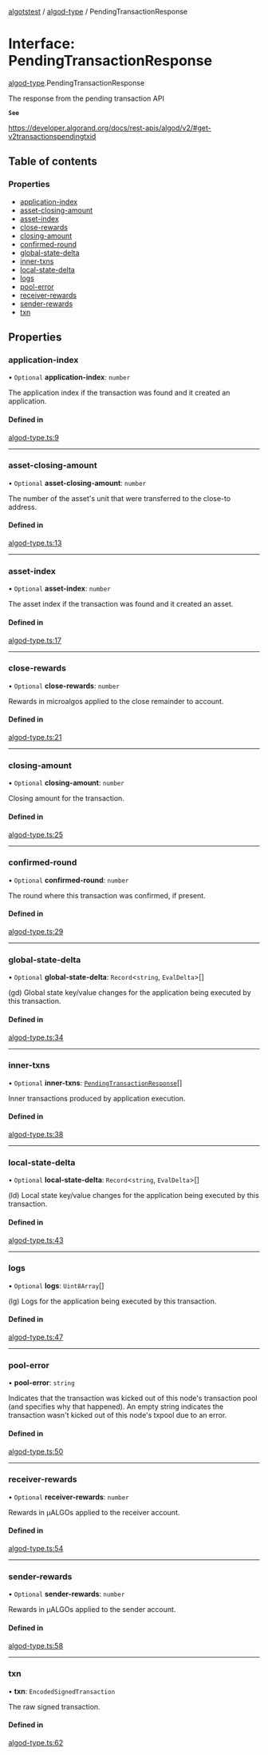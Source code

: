 [algotstest](../README.md) / [algod-type](../modules/algod_type.md) / PendingTransactionResponse

# Interface: PendingTransactionResponse

[algod-type](../modules/algod_type.md).PendingTransactionResponse

The response from the pending transaction API

**`See`**

https://developer.algorand.org/docs/rest-apis/algod/v2/#get-v2transactionspendingtxid

## Table of contents

### Properties

- [application-index](algod_type.PendingTransactionResponse.md#application-index)
- [asset-closing-amount](algod_type.PendingTransactionResponse.md#asset-closing-amount)
- [asset-index](algod_type.PendingTransactionResponse.md#asset-index)
- [close-rewards](algod_type.PendingTransactionResponse.md#close-rewards)
- [closing-amount](algod_type.PendingTransactionResponse.md#closing-amount)
- [confirmed-round](algod_type.PendingTransactionResponse.md#confirmed-round)
- [global-state-delta](algod_type.PendingTransactionResponse.md#global-state-delta)
- [inner-txns](algod_type.PendingTransactionResponse.md#inner-txns)
- [local-state-delta](algod_type.PendingTransactionResponse.md#local-state-delta)
- [logs](algod_type.PendingTransactionResponse.md#logs)
- [pool-error](algod_type.PendingTransactionResponse.md#pool-error)
- [receiver-rewards](algod_type.PendingTransactionResponse.md#receiver-rewards)
- [sender-rewards](algod_type.PendingTransactionResponse.md#sender-rewards)
- [txn](algod_type.PendingTransactionResponse.md#txn)

## Properties

### application-index

• `Optional` **application-index**: `number`

The application index if the transaction was found and it created an
application.

#### Defined in

[algod-type.ts:9](https://github.com/algorandfoundation/algokit-utils-ts/blob/4edaa90/src/algod-type.ts#L9)

___

### asset-closing-amount

• `Optional` **asset-closing-amount**: `number`

The number of the asset's unit that were transferred to the close-to address.

#### Defined in

[algod-type.ts:13](https://github.com/algorandfoundation/algokit-utils-ts/blob/4edaa90/src/algod-type.ts#L13)

___

### asset-index

• `Optional` **asset-index**: `number`

The asset index if the transaction was found and it created an asset.

#### Defined in

[algod-type.ts:17](https://github.com/algorandfoundation/algokit-utils-ts/blob/4edaa90/src/algod-type.ts#L17)

___

### close-rewards

• `Optional` **close-rewards**: `number`

Rewards in microalgos applied to the close remainder to account.

#### Defined in

[algod-type.ts:21](https://github.com/algorandfoundation/algokit-utils-ts/blob/4edaa90/src/algod-type.ts#L21)

___

### closing-amount

• `Optional` **closing-amount**: `number`

Closing amount for the transaction.

#### Defined in

[algod-type.ts:25](https://github.com/algorandfoundation/algokit-utils-ts/blob/4edaa90/src/algod-type.ts#L25)

___

### confirmed-round

• `Optional` **confirmed-round**: `number`

The round where this transaction was confirmed, if present.

#### Defined in

[algod-type.ts:29](https://github.com/algorandfoundation/algokit-utils-ts/blob/4edaa90/src/algod-type.ts#L29)

___

### global-state-delta

• `Optional` **global-state-delta**: `Record`<`string`, `EvalDelta`\>[]

(gd) Global state key/value changes for the application being executed by this
transaction.

#### Defined in

[algod-type.ts:34](https://github.com/algorandfoundation/algokit-utils-ts/blob/4edaa90/src/algod-type.ts#L34)

___

### inner-txns

• `Optional` **inner-txns**: [`PendingTransactionResponse`](algod_type.PendingTransactionResponse.md)[]

Inner transactions produced by application execution.

#### Defined in

[algod-type.ts:38](https://github.com/algorandfoundation/algokit-utils-ts/blob/4edaa90/src/algod-type.ts#L38)

___

### local-state-delta

• `Optional` **local-state-delta**: `Record`<`string`, `EvalDelta`\>[]

(ld) Local state key/value changes for the application being executed by this
transaction.

#### Defined in

[algod-type.ts:43](https://github.com/algorandfoundation/algokit-utils-ts/blob/4edaa90/src/algod-type.ts#L43)

___

### logs

• `Optional` **logs**: `Uint8Array`[]

(lg) Logs for the application being executed by this transaction.

#### Defined in

[algod-type.ts:47](https://github.com/algorandfoundation/algokit-utils-ts/blob/4edaa90/src/algod-type.ts#L47)

___

### pool-error

• **pool-error**: `string`

Indicates that the transaction was kicked out of this node's transaction pool (and specifies why that happened).
An empty string indicates the transaction wasn't kicked out of this node's txpool due to an error.

#### Defined in

[algod-type.ts:50](https://github.com/algorandfoundation/algokit-utils-ts/blob/4edaa90/src/algod-type.ts#L50)

___

### receiver-rewards

• `Optional` **receiver-rewards**: `number`

Rewards in µALGOs applied to the receiver account.

#### Defined in

[algod-type.ts:54](https://github.com/algorandfoundation/algokit-utils-ts/blob/4edaa90/src/algod-type.ts#L54)

___

### sender-rewards

• `Optional` **sender-rewards**: `number`

Rewards in µALGOs applied to the sender account.

#### Defined in

[algod-type.ts:58](https://github.com/algorandfoundation/algokit-utils-ts/blob/4edaa90/src/algod-type.ts#L58)

___

### txn

• **txn**: `EncodedSignedTransaction`

The raw signed transaction.

#### Defined in

[algod-type.ts:62](https://github.com/algorandfoundation/algokit-utils-ts/blob/4edaa90/src/algod-type.ts#L62)
